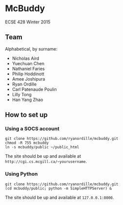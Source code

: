 # McBuddy

ECSE 428 Winter 2015

## Team

Alphabetical, by surname:

* Nicholas Aird
* Yuechuan Chen
* Nathaniel Faries
* Philip Hoddinott
* Amee Joshipura
* Ryan Ordille
* Carl Patenaude Poulin
* Lilly Tong
* Han Yang Zhao

## How to set up

### Using a SOCS account

    git clone https://github.com/ryanordille/mcbuddy.git
    chmod -R 755 mcbuddy
    ln -s mcbuddy/public ~/public_html

The site should be up and available at `http://cgi.cs.mcgill.ca/~yourusername`.

### Using Python

    git clone https://github.com/ryanordille/mcbuddy.git
    (cd mcbuddy/public; python -m SimpleHTTPServer) &

The site should be up and available at `127.0.0.1:8000`.
